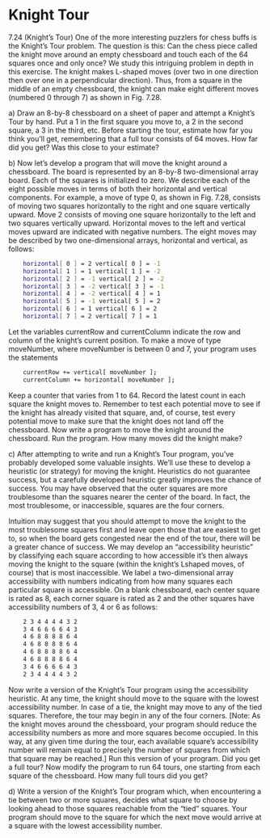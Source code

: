 # Knight Tour
7.24 (Knight’s Tour) One of the more interesting puzzlers for chess buffs is the Knight’s Tour problem. The question is this: Can the chess piece called the knight move around an empty chessboard and touch each of the 64 squares once and only once? We study this intriguing problem in depth in this exercise.
The knight makes L-shaped moves (over two in one direction then over one in a perpendicular direction). Thus, from a square in the middle of an empty chessboard, the knight can make eight different moves (numbered 0 through 7) as shown in Fig. 7.28.

a) Draw an 8-by-8 chessboard on a sheet of paper and attempt a Knight’s Tour by hand.
Put a 1 in the first square you move to, a 2 in the second square, a 3 in the third, etc.
Before starting the tour, estimate how far you think you’ll get, remembering that a full
tour consists of 64 moves. How far did you get? Was this close to your estimate?

b) Now let’s develop a program that will move the knight around a chessboard. The board
is represented by an 8-by-8 two-dimensional array board. Each of the squares is initialized to zero. We describe each of the eight possible moves in terms of both their horizontal and vertical components. For example, a move of type 0, as shown in Fig. 7.28,
consists of moving two squares horizontally to the right and one square vertically upward. Move 2 consists of moving one square horizontally to the left and two squares
vertically upward. Horizontal moves to the left and vertical moves upward are indicated
with negative numbers. The eight moves may be described by two one-dimensional arrays, horizontal and vertical, as follows:
```sh
    horizontal[ 0 ] = 2 vertical[ 0 ] = -1
    horizontal[ 1 ] = 1 vertical[ 1 ] = -2
    horizontal[ 2 ] = -1 vertical[ 2 ] = -2
    horizontal[ 3 ] = -2 vertical[ 3 ] = -1
    horizontal[ 4 ] = -2 vertical[ 4 ] = 1
    horizontal[ 5 ] = -1 vertical[ 5 ] = 2
    horizontal[ 6 ] = 1 vertical[ 6 ] = 2
    horizontal[ 7 ] = 2 vertical[ 7 ] = 1
```
Let the variables currentRow and currentColumn indicate the row and column of the knight’s current position. To make a move of type moveNumber, where moveNumber is between 0 and 7, your program uses the statements
```sh
    currentRow += vertical[ moveNumber ];
    currentColumn += horizontal[ moveNumber ];
```
Keep a counter that varies from 1 to 64. Record the latest count in each square the knight moves to. Remember to test each potential move to see if the knight has already visited that square, and, of course, test every potential move to make sure that the knight does not land off the chessboard. Now write a program to move the knight around the chessboard. Run the program. How many moves did the knight make?

c) After attempting to write and run a Knight’s Tour program, you’ve probably developed some valuable insights. We’ll use these to develop a heuristic (or strategy) for moving the knight. Heuristics do not guarantee success, but a carefully developed heuristic greatly improves the chance of success. You may have observed that the outer squares are more troublesome than the squares nearer the center of the board. In fact, the most troublesome, or inaccessible, squares are the four corners.

Intuition may suggest that you should attempt to move the knight to the most troublesome squares first and leave open those that are easiest to get to, so when the board gets congested near the end of the tour, there will be a greater chance of success. We may develop an “accessibility heuristic” by classifying each square according to how accessible it’s then always moving the knight to the square (within the knight’s Lshaped moves, of course) that is most inaccessible. We label a two-dimensional array accessibility with numbers indicating from how many squares each particular square is accessible. On a blank chessboard, each center square is rated as 8, each corner square is rated as 2 and the other squares have accessibility numbers of 3, 4 or 6 as follows:
```sh
    2 3 4 4 4 4 3 2
    3 4 6 6 6 6 4 3
    4 6 8 8 8 8 6 4
    4 6 8 8 8 8 6 4
    4 6 8 8 8 8 6 4
    4 6 8 8 8 8 6 4
    3 4 6 6 6 6 4 3
    2 3 4 4 4 4 3 2
```
Now write a version of the Knight’s Tour program using the accessibility heuristic. At any time, the knight should move to the square with the lowest accessibility number. In case of a tie, the knight may move to any of the tied squares. Therefore, the tour may begin in any of the four corners. [Note: As the knight moves around the chessboard, your program should reduce the accessibility numbers as more and more squares become occupied. In this way, at any given time during the tour, each available square’s accessibility number will remain equal to precisely the number of squares from which that square may be reached.] Run this version of your program. Did you get a full tour? Now modify the program to run 64 tours, one starting from each square of the chessboard. How many full tours did you get?

d) Write a version of the Knight’s Tour program which, when encountering a tie between
two or more squares, decides what square to choose by looking ahead to those squares
reachable from the “tied” squares. Your program should move to the square for which
the next move would arrive at a square with the lowest accessibility number.
